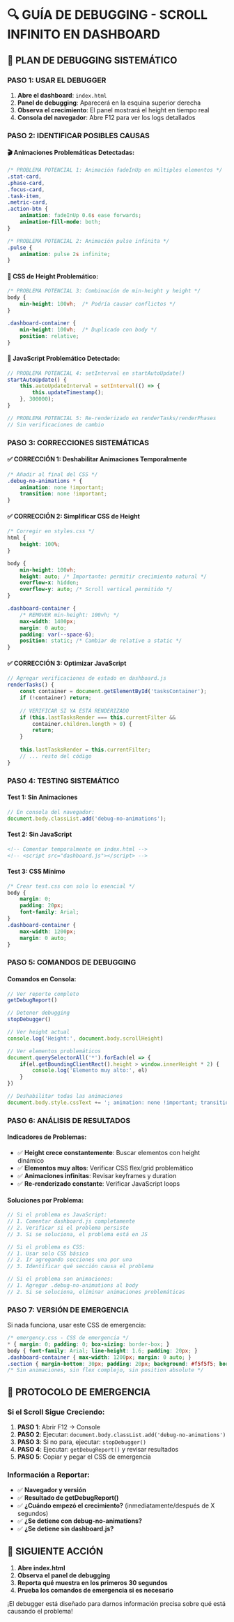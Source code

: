 # 🔍 GUÍA DE DEBUGGING - SCROLL INFINITO EN DASHBOARD

## 🎯 PLAN DE DEBUGGING SISTEMÁTICO

### **PASO 1: USAR EL DEBUGGER**
1. **Abre el dashboard**: `index.html`
2. **Panel de debugging**: Aparecerá en la esquina superior derecha
3. **Observa el crecimiento**: El panel mostrará el height en tiempo real
4. **Consola del navegador**: Abre F12 para ver los logs detallados

### **PASO 2: IDENTIFICAR POSIBLES CAUSAS**

#### **🎬 Animaciones Problemáticas Detectadas:**
```css
/* PROBLEMA POTENCIAL 1: Animación fadeInUp en múltiples elementos */
.stat-card,
.phase-card,
.focus-card,
.task-item,
.metric-card,
.action-btn {
    animation: fadeInUp 0.6s ease forwards;
    animation-fill-mode: both;
}

/* PROBLEMA POTENCIAL 2: Animación pulse infinita */
.pulse {
    animation: pulse 2s infinite;
}
```

#### **📏 CSS de Height Problemático:**
```css
/* PROBLEMA POTENCIAL 3: Combinación de min-height y height */
body {
    min-height: 100vh;  /* Podría causar conflictos */
}

.dashboard-container {
    min-height: 100vh;  /* Duplicado con body */
    position: relative;
}
```

#### **🔄 JavaScript Problemático Detectado:**
```javascript
// PROBLEMA POTENCIAL 4: setInterval en startAutoUpdate()
startAutoUpdate() {
    this.autoUpdateInterval = setInterval(() => {
        this.updateTimestamp();
    }, 300000);
}

// PROBLEMA POTENCIAL 5: Re-renderizado en renderTasks/renderPhases
// Sin verificaciones de cambio
```

### **PASO 3: CORRECCIONES SISTEMÁTICAS**

#### **✅ CORRECCIÓN 1: Deshabilitar Animaciones Temporalmente**
```css
/* Añadir al final del CSS */
.debug-no-animations * {
    animation: none !important;
    transition: none !important;
}
```

#### **✅ CORRECCIÓN 2: Simplificar CSS de Height**
```css
/* Corregir en styles.css */
html {
    height: 100%;
}

body {
    min-height: 100vh;
    height: auto; /* Importante: permitir crecimiento natural */
    overflow-x: hidden;
    overflow-y: auto; /* Scroll vertical permitido */
}

.dashboard-container {
    /* REMOVER min-height: 100vh; */
    max-width: 1400px;
    margin: 0 auto;
    padding: var(--space-6);
    position: static; /* Cambiar de relative a static */
}
```

#### **✅ CORRECCIÓN 3: Optimizar JavaScript**
```javascript
// Agregar verificaciones de estado en dashboard.js
renderTasks() {
    const container = document.getElementById('tasksContainer');
    if (!container) return;
    
    // VERIFICAR SI YA ESTÁ RENDERIZADO
    if (this.lastTasksRender === this.currentFilter && 
        container.children.length > 0) {
        return;
    }
    
    this.lastTasksRender = this.currentFilter;
    // ... resto del código
}
```

### **PASO 4: TESTING SISTEMÁTICO**

#### **Test 1: Sin Animaciones**
```javascript
// En consola del navegador:
document.body.classList.add('debug-no-animations');
```

#### **Test 2: Sin JavaScript**
```html
<!-- Comentar temporalmente en index.html -->
<!-- <script src="dashboard.js"></script> -->
```

#### **Test 3: CSS Mínimo**
```css
/* Crear test.css con solo lo esencial */
body { 
    margin: 0; 
    padding: 20px; 
    font-family: Arial; 
}
.dashboard-container { 
    max-width: 1200px; 
    margin: 0 auto; 
}
```

### **PASO 5: COMANDOS DE DEBUGGING**

#### **Comandos en Consola:**
```javascript
// Ver reporte completo
getDebugReport()

// Detener debugging
stopDebugger()

// Ver height actual
console.log('Height:', document.body.scrollHeight)

// Ver elementos problemáticos
document.querySelectorAll('*').forEach(el => {
    if(el.getBoundingClientRect().height > window.innerHeight * 2) {
        console.log('Elemento muy alto:', el)
    }
})

// Deshabilitar todas las animaciones
document.body.style.cssText += '; animation: none !important; transition: none !important;'
```

### **PASO 6: ANÁLISIS DE RESULTADOS**

#### **Indicadores de Problemas:**
- ✅ **Height crece constantemente**: Buscar elementos con height dinámico
- ✅ **Elementos muy altos**: Verificar CSS flex/grid problemático  
- ✅ **Animaciones infinitas**: Revisar keyframes y duration
- ✅ **Re-renderizado constante**: Verificar JavaScript loops

#### **Soluciones por Problema:**
```javascript
// Si el problema es JavaScript:
// 1. Comentar dashboard.js completamente
// 2. Verificar si el problema persiste
// 3. Si se soluciona, el problema está en JS

// Si el problema es CSS:
// 1. Usar solo CSS básico
// 2. Ir agregando secciones una por una
// 3. Identificar qué sección causa el problema

// Si el problema son animaciones:
// 1. Agregar .debug-no-animations al body
// 2. Si se soluciona, eliminar animaciones problemáticas
```

### **PASO 7: VERSIÓN DE EMERGENCIA**

Si nada funciona, usar este CSS de emergencia:

```css
/* emergency.css - CSS de emergencia */
* { margin: 0; padding: 0; box-sizing: border-box; }
body { font-family: Arial; line-height: 1.6; padding: 20px; }
.dashboard-container { max-width: 1200px; margin: 0 auto; }
.section { margin-bottom: 30px; padding: 20px; background: #f5f5f5; border-radius: 8px; }
/* Sin animaciones, sin flex complejo, sin position absolute */
```

## 🚨 PROTOCOLO DE EMERGENCIA

### **Si el Scroll Sigue Creciendo:**

1. **PASO 1**: Abrir F12 → Console
2. **PASO 2**: Ejecutar: `document.body.classList.add('debug-no-animations')`
3. **PASO 3**: Si no para, ejecutar: `stopDebugger()`
4. **PASO 4**: Ejecutar: `getDebugReport()` y revisar resultados
5. **PASO 5**: Copiar y pegar el CSS de emergencia

### **Información a Reportar:**
- ✅ **Navegador y versión**
- ✅ **Resultado de getDebugReport()**
- ✅ **¿Cuándo empezó el crecimiento?** (inmediatamente/después de X segundos)
- ✅ **¿Se detiene con debug-no-animations?**
- ✅ **¿Se detiene sin dashboard.js?**

## 🔧 SIGUIENTE ACCIÓN

1. **Abre index.html**
2. **Observa el panel de debugging**
3. **Reporta qué muestra en los primeros 30 segundos**
4. **Prueba los comandos de emergencia si es necesario**

¡El debugger está diseñado para darnos información precisa sobre qué está causando el problema!
